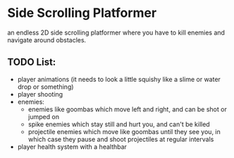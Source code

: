 # Side Scrolling Platformer
an endless 2D side scrolling platformer where you have to kill enemies and navigate around obstacles.

## TODO List:
- player animations (it needs to look a little squishy like a slime or water drop or something)
- player shooting
- enemies:
  - enemies like goombas which move left and right, and can be shot or jumped on
  - spike enemies which stay still and hurt you, and can't be killed
  - projectile enemies which move like goombas until they see you, in which case they pause and shoot projectiles at regular intervals
- player health system with a healthbar
